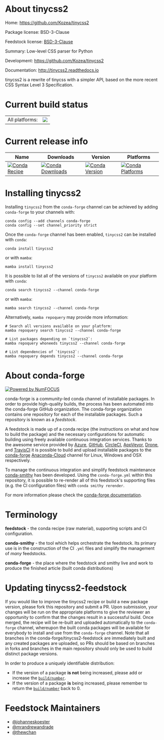 About tinycss2
==============

Home: https://github.com/Kozea/tinycss2

Package license: BSD-3-Clause

Feedstock license: [BSD-3-Clause](https://github.com/conda-forge/tinycss2-feedstock/blob/main/LICENSE.txt)

Summary: Low-level CSS parser for Python

Development: https://github.com/Kozea/tinycss2

Documentation: http://tinycss2.readthedocs.io

tinycss2 is a rewrite of tinycss with a simpler API, based on the more recent
CSS Syntax Level 3 Specification.


Current build status
====================


<table><tr><td>All platforms:</td>
    <td>
      <a href="https://dev.azure.com/conda-forge/feedstock-builds/_build/latest?definitionId=5236&branchName=main">
        <img src="https://dev.azure.com/conda-forge/feedstock-builds/_apis/build/status/tinycss2-feedstock?branchName=main">
      </a>
    </td>
  </tr>
</table>

Current release info
====================

| Name | Downloads | Version | Platforms |
| --- | --- | --- | --- |
| [![Conda Recipe](https://img.shields.io/badge/recipe-tinycss2-green.svg)](https://anaconda.org/conda-forge/tinycss2) | [![Conda Downloads](https://img.shields.io/conda/dn/conda-forge/tinycss2.svg)](https://anaconda.org/conda-forge/tinycss2) | [![Conda Version](https://img.shields.io/conda/vn/conda-forge/tinycss2.svg)](https://anaconda.org/conda-forge/tinycss2) | [![Conda Platforms](https://img.shields.io/conda/pn/conda-forge/tinycss2.svg)](https://anaconda.org/conda-forge/tinycss2) |

Installing tinycss2
===================

Installing `tinycss2` from the `conda-forge` channel can be achieved by adding `conda-forge` to your channels with:

```
conda config --add channels conda-forge
conda config --set channel_priority strict
```

Once the `conda-forge` channel has been enabled, `tinycss2` can be installed with `conda`:

```
conda install tinycss2
```

or with `mamba`:

```
mamba install tinycss2
```

It is possible to list all of the versions of `tinycss2` available on your platform with `conda`:

```
conda search tinycss2 --channel conda-forge
```

or with `mamba`:

```
mamba search tinycss2 --channel conda-forge
```

Alternatively, `mamba repoquery` may provide more information:

```
# Search all versions available on your platform:
mamba repoquery search tinycss2 --channel conda-forge

# List packages depending on `tinycss2`:
mamba repoquery whoneeds tinycss2 --channel conda-forge

# List dependencies of `tinycss2`:
mamba repoquery depends tinycss2 --channel conda-forge
```


About conda-forge
=================

[![Powered by
NumFOCUS](https://img.shields.io/badge/powered%20by-NumFOCUS-orange.svg?style=flat&colorA=E1523D&colorB=007D8A)](https://numfocus.org)

conda-forge is a community-led conda channel of installable packages.
In order to provide high-quality builds, the process has been automated into the
conda-forge GitHub organization. The conda-forge organization contains one repository
for each of the installable packages. Such a repository is known as a *feedstock*.

A feedstock is made up of a conda recipe (the instructions on what and how to build
the package) and the necessary configurations for automatic building using freely
available continuous integration services. Thanks to the awesome service provided by
[Azure](https://azure.microsoft.com/en-us/services/devops/), [GitHub](https://github.com/),
[CircleCI](https://circleci.com/), [AppVeyor](https://www.appveyor.com/),
[Drone](https://cloud.drone.io/welcome), and [TravisCI](https://travis-ci.com/)
it is possible to build and upload installable packages to the
[conda-forge](https://anaconda.org/conda-forge) [Anaconda-Cloud](https://anaconda.org/)
channel for Linux, Windows and OSX respectively.

To manage the continuous integration and simplify feedstock maintenance
[conda-smithy](https://github.com/conda-forge/conda-smithy) has been developed.
Using the ``conda-forge.yml`` within this repository, it is possible to re-render all of
this feedstock's supporting files (e.g. the CI configuration files) with ``conda smithy rerender``.

For more information please check the [conda-forge documentation](https://conda-forge.org/docs/).

Terminology
===========

**feedstock** - the conda recipe (raw material), supporting scripts and CI configuration.

**conda-smithy** - the tool which helps orchestrate the feedstock.
                   Its primary use is in the construction of the CI ``.yml`` files
                   and simplify the management of *many* feedstocks.

**conda-forge** - the place where the feedstock and smithy live and work to
                  produce the finished article (built conda distributions)


Updating tinycss2-feedstock
===========================

If you would like to improve the tinycss2 recipe or build a new
package version, please fork this repository and submit a PR. Upon submission,
your changes will be run on the appropriate platforms to give the reviewer an
opportunity to confirm that the changes result in a successful build. Once
merged, the recipe will be re-built and uploaded automatically to the
`conda-forge` channel, whereupon the built conda packages will be available for
everybody to install and use from the `conda-forge` channel.
Note that all branches in the conda-forge/tinycss2-feedstock are
immediately built and any created packages are uploaded, so PRs should be based
on branches in forks and branches in the main repository should only be used to
build distinct package versions.

In order to produce a uniquely identifiable distribution:
 * If the version of a package **is not** being increased, please add or increase
   the [``build/number``](https://docs.conda.io/projects/conda-build/en/latest/resources/define-metadata.html#build-number-and-string).
 * If the version of a package **is** being increased, please remember to return
   the [``build/number``](https://docs.conda.io/projects/conda-build/en/latest/resources/define-metadata.html#build-number-and-string)
   back to 0.

Feedstock Maintainers
=====================

* [@johanneskoester](https://github.com/johanneskoester/)
* [@mrandrewandrade](https://github.com/mrandrewandrade/)
* [@thewchan](https://github.com/thewchan/)

